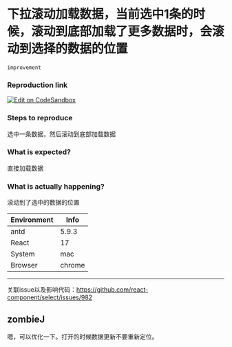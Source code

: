 # 下拉滚动加载数据，当前选中1条的时候，滚动到底部加载了更多数据时，会滚动到选择的数据的位置

`improvement`

### Reproduction link

[![Edit on CodeSandbox](https://codesandbox.io/static/img/play-codesandbox.svg)](https://codesandbox.io/s/dai-sou-suo-kuang-antd-5-9-3-forked-4ty62j?file=/demo.tsx:0-1433)

### Steps to reproduce

选中一条数据，然后滚动到底部加载数据

### What is expected?

直接加载数据

### What is actually happening?

滚动到了选中的数据的位置

| Environment | Info   |
| ----------- | ------ |
| antd        | 5.9.3  |
| React       | 17     |
| System      | mac    |
| Browser     | chrome |

---

关联issue以及影响代码：https://github.com/react-component/select/issues/982

<!-- generated by ant-design-issue-helper. DO NOT REMOVE -->

## zombieJ

嗯，可以优化一下。打开的时候数据更新不要重新定位。
